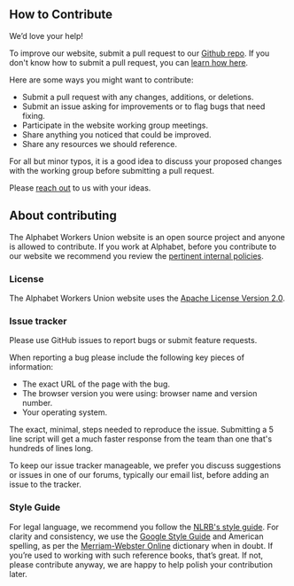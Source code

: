 ## How to Contribute

We’d love your help!

To improve our website, submit a pull request to our [Github repo](https://github.com/alphabetworkers/alphabetworkersunion.org).
If you don't know how to submit a pull request, you can [learn how here](https://guides.github.com/activities/hello-world/).

Here are some ways you might want to contribute:

* Submit a pull request with any changes, additions, or deletions.
* Submit an issue asking for improvements or to flag bugs that need fixing.
* Participate in the website working group meetings.
* Share anything you noticed that could be improved.
* Share any resources we should reference.

For all but minor typos, it is a good idea to discuss your proposed changes with the working group before submitting a pull request.

Please [reach out](mailto:contact@alphabetworkersunion.org) to us with your ideas.

## About contributing

The Alphabet Workers Union website is an open source project and anyone is allowed to contribute. If you work at Alphabet, before you contribute to our website we recommend you review the [pertinent internal policies](https://opensource.google/docs/patching/).

### License

The Alphabet Workers Union website uses the [Apache License Version 2.0](LICENSE).

### Issue tracker

Please use GitHub issues to report bugs or submit feature requests.

When reporting a bug please include the following key pieces of information:

* The exact URL of the page with the bug.
* The browser version you were using: browser name and version number.
* Your operating system.

The exact, minimal, steps needed to reproduce the issue. Submitting a 5 line script will get a much faster response from the team than one that's hundreds of lines long.

To keep our issue tracker manageable, we prefer you discuss suggestions or issues in one of our forums, typically our email list, before adding an issue to the tracker.

### Style Guide

For legal language, we recommend you follow the [NLRB's style guide](https://www.nlrb.gov/sites/default/files/attachments/basic-page/node-1727/stylemanual.pdf). For clarity and consistency, we use the [Google Style Guide](http://google.github.io/styleguide/) and American spelling, as per the [Merriam-Webster Online](https://www.merriam-webster.com/) dictionary when in doubt. If you’re used to working with such reference books, that’s great. If not, please contribute anyway, we are happy to help polish your contribution later.
